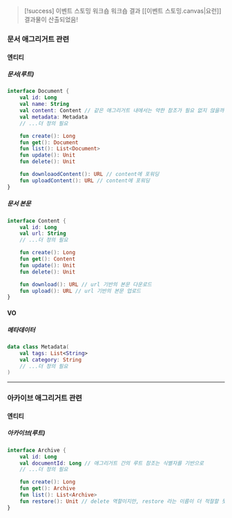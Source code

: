 > [!success] 이벤트 스토밍 워크숍
> 워크숍 결과 [[이벤트 스토밍.canvas|요런]] 결과물이 산출되었음!
### 문서 애그리거트 관련
#### 엔티티
##### 문서(루트)
```kotlin
interface Document {
	val id: Long
	val name: String
	val content: Content // 같은 애그리거트 내에서는 약한 참조가 필요 없지 않을까
	val metadata: Metadata
	// ...더 정의 필요

	fun create(): Long
	fun get(): Document
	fun list(): List<Document>
	fun update(): Unit
	fun delete(): Unit

	fun downloaodContent(): URL // content에 포워딩
	fun uploadContent(): URL // content에 포워딩
}
```
##### 문서 본문
```kotlin
interface Content {
	val id: Long
	val url: String
	// ...더 정의 필요

	fun create(): Long
	fun get(): Content
	fun update(): Unit
	fun delete(): Unit

	fun download(): URL // url 기반의 본문 다운로드
	fun upload(): URL // url 기반의 본문 업로드
}
```
#### VO
##### 메타데이터
```kotlin
data class Metadata(
	val tags: List<String>
	val category: String
	// ...더 정의 필요
)
```
---
### 아카이브 애그리거트 관련
#### 엔티티
##### 아카이브(루트)
```kotlin
interface Archive {
	val id: Long
	val documentId: Long // 애그리거트 간의 루트 참조는 식별자를 기반으로
	// ...더 정의 필요

	fun create(): Long
	fun get(): Archive
	fun list(): List<Archive>
	fun restore(): Unit // delete 역할이지만, restore 라는 이름이 더 적절할 듯
}
```